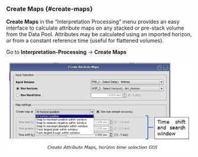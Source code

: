 ### Create Maps {#create-maps}

**Create Maps** in the “Interpretation Processing” menu provides an easy interface to calculate attribute maps on any stacked or pre-stack volume from the Data Pool. Attributes may be calculated using an imported horizon, or from a constant reference time \(useful for flattened volumes\).

Go to **Interpretation-Processing** → **Create Maps**

![](/assets/182_Interpretation.png)



